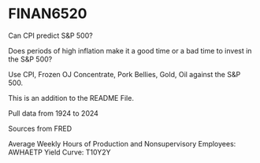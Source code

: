 # FINAN6520
Can CPI predict S&P 500?

Does periods of high inflation make it a good time or a bad time to invest in the S&P 500?

Use CPI, Frozen OJ Concentrate, Pork Bellies, Gold, Oil against the S&P 500.


This is an addition to the README File.


Pull data from 1924 to 2024

Sources from FRED

Average Weekly Hours of Production and Nonsupervisory Employees: AWHAETP
Yield Curve: T10Y2Y
